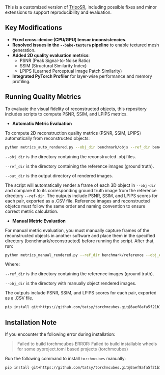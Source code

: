 This is a customized version of [TripoSR](https://github.com/VAST-AI-Research/TripoSR), including possible fixes and minor extensions to support reproducibility and evaluation. 

## Key Modifications

- **Fixed cross-device (CPU/GPU) tensor inconsistencies.**
- **Resolved issues in the `--bake-texture` pipeline** to enable textured mesh generation.
- **Added 2D quality evaluation metrics**:
  - PSNR (Peak Signal-to-Noise Ratio)  
  - SSIM (Structural Similarity Index)  
  - LPIPS (Learned Perceptual Image Patch Similarity)
- **Integrated PyTorch Profiler** for layer-wise performance and memory profiling.

## Running Quality Metrics

To evaluate the visual fidelity of reconstructed objects, this repository includes scripts to compute PSNR, SSIM, and LPIPS metrics. 

- **Automatic Metric Evaluation**

To compute 2D reconstruction quality metrics (PSNR, SSIM, LPIPS) automatically from reconstructed objects:

```bash
python metrics_auto_rendered.py --obj_dir benchmark/objs --ref_dir benchmark/reference --out_dir benchmark/rendered
```

`--obj_dir` is the directory containing the reconstructed .obj files.

`--ref_dir` is the directory containing the reference images (ground truth).

`--out_dir` is the output directory of rendered images.

The script will automatically render a frame of each 3D object in `--obj-dir` and compare it to its corresponding ground truth image from the reference directory `--ref-dir`. The outputs include PSNR, SSIM, and LPIPS scores for each pair, exported as a .CSV file. Reference images and reconstructed objetcs must follow the same order and naming convention to ensure correct metric calculation. 

- **Manual Metric Evaluation**

For manual metric evaluation, you must manually capture frames of the reconstructed objects in another software and place them in the specified directory (benchmark/reconstructed) before running the script. After that, run:

```bash
python metrics_manual_rendered.py --ref_dir benchmark/reference --obj_dir benchmark/reconstructed
```

Where:


`--ref_dir` is the directory containing the reference images (ground truth).

`--obj_dir` is the directory with manually object rendered images.


The outputs include PSNR, SSIM, and LPIPS scores for each pair, exported as a .CSV file.

```sh
pip install git+https://github.com/tatsy/torchmcubes.git@3aef8afa5f21b113afc4f4ea148baee850cbd472
```

## Installation Note

If you encounter the following error during installation:

> Failed to build torchmcubes
> ERROR: Failed to build installable wheels for some pyproject.toml based projects (torchmcubes)

Run the following command to install `torchmcubes` manually:

```sh
pip install git+https://github.com/tatsy/torchmcubes.git@3aef8afa5f21b113afc4f4ea148baee850cbd472
```


